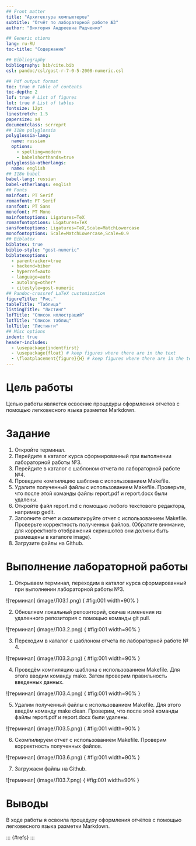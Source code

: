 ```yaml
---
## Front matter
title: "Архитектура компьютеров"
subtitle: "Oтчёт по лабораторной работе №3"
author: "Виктория Андреевна Радченко"

## Generic otions
lang: ru-RU
toc-title: "Содержание"

## Bibliography
bibliography: bib/cite.bib
csl: pandoc/csl/gost-r-7-0-5-2008-numeric.csl

## Pdf output format
toc: true # Table of contents
toc-depth: 2
lof: true # List of figures
lot: true # List of tables
fontsize: 12pt
linestretch: 1.5
papersize: a4
documentclass: scrreprt
## I18n polyglossia
polyglossia-lang:
  name: russian
  options:
	- spelling=modern
	- babelshorthands=true
polyglossia-otherlangs:
  name: english
## I18n babel
babel-lang: russian
babel-otherlangs: english
## Fonts
mainfont: PT Serif
romanfont: PT Serif
sansfont: PT Sans
monofont: PT Mono
mainfontoptions: Ligatures=TeX
romanfontoptions: Ligatures=TeX
sansfontoptions: Ligatures=TeX,Scale=MatchLowercase
monofontoptions: Scale=MatchLowercase,Scale=0.9
## Biblatex
biblatex: true
biblio-style: "gost-numeric"
biblatexoptions:
  - parentracker=true
  - backend=biber
  - hyperref=auto
  - language=auto
  - autolang=other*
  - citestyle=gost-numeric
## Pandoc-crossref LaTeX customization
figureTitle: "Рис."
tableTitle: "Таблица"
listingTitle: "Листинг"
lofTitle: "Список иллюстраций"
lotTitle: "Список таблиц"
lolTitle: "Листинги"
## Misc options
indent: true
header-includes:
  - \usepackage{indentfirst}
  - \usepackage{float} # keep figures where there are in the text
  - \floatplacement{figure}{H} # keep figures where there are in the text
---
```


# Цель работы

Целью работы является освоение процедуры оформления отчетов с помощью легковесного языка разметки Markdown.

# Задание

1. Откройте терминал.
2. Перейдите в каталог курса сформированный при выполнении лабораторной работы №3.
3. Перейдите в каталог с шаблоном отчета по лабораторной работе №4.
4. Проведите компиляцию шаблона с использованием Makefile.
5. Удалите полученный файлы с использованием Makefile. Проверьте, что после этой команды файлы report.pdf и report.docx были удалены.
6. Откройте файл report.md c помощью любого текстового редактора, например gedit.
7. Заполните отчет и скомпилируйте отчет с использованием Makefile. Проверьте корректность полученных файлов. (Обратите внимание, для корректного отображения скриншотов они должны быть размещены в каталоге image).
8. Загрузите файлы на Github.

# Выполнение лабораторной работы

1. Открываем терминал, переходим в каталог курса сформированный при выполнении лабораторной работы №3.

![терминал] (image/Л03.1.png) { #fig:001 width=90% }
 
2. Обновляем локальный репозиторий, скачав изменения из удаленного репозитория с помощью команды git pull.

![терминал] (image/Л03.2.png) { #fig:001 width=90% }

3. Переходим в каталог с шаблоном отчета по лабораторной работе № 4.

![терминал] (image/Л03.3.png) { #fig:001 width=90% }

4. Проведём компиляцию шаблона с использованием Makefile. Для этого вводим команду make. Затем проверим правильность введенных данных.

![терминал] (image/Л03.4.png) { #fig:001 width=90% }

5. Удалим полученный файлы с использованием Makefile. Для этого введём команду make clean. Проверим, что после этой команды файлы report.pdf и report.docx были удалены.

![терминал] (image/Л03.5.png) { #fig:001 width=90% }

6. Скомпилируем отчет с использованием Makefile. Проверим корректность полученных файлов.

![терминал] (image/Л03.6.png) { #fig:001 width=90% }

7. Загружаем файлы на Github.

![терминал] (image/Л03.7.png) { #fig:001 width=90% }

# Выводы

В ходе работы я освоила процедуру оформления отчётов с помощью легковесного языка разметки Markdown.

::: {#refs}
:::
